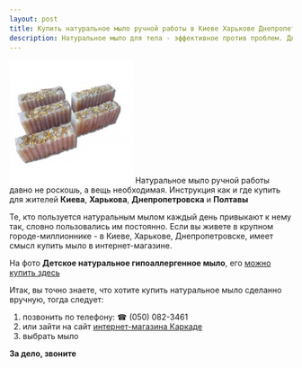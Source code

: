 ```yaml
---
layout: post
title: Купить натуральное мыло ручной работы в Киеве Харькове Днепропетровске
description: Натуральное мыло для тела - эффективное против проблем. Для удовольствия. Консультант поможет подобрать.
---
```


![Натуральное мыло karkade.com.ua](/images/05-mylo-detskoye_1-220x220.jpg) Натуральное мыло ручной работы давно не роскошь, а вещь необходимая. 
Инструкция как и где купить для жителей **Киева**, **Харькова**, **Днепропетровска** и **Полтавы**


<!--more-->
<!--break-->

Те, кто пользуется натуральным мылом каждый день привыкают к нему так, словно пользовались им постоянно. Если вы живете в крупном городе-миллионнике - в Киеве, Харькове, Днепропетровске, имеет смысл купить мыло в интернет-магазине.

На фото **Детское натуральное гипоаллергенное мыло**, его [можно купить здесь](http://karkade.com.ua)

Итак, вы точно знаете, что хотите купить натуральное мыло сделанно вручную, тогда следует:

1. позвонить по телефону: ☎ (050) 082-3461
2. или зайти на сайт [интернет-магазина Каркаде](http://karkade.com.ua)
3. выбрать мыло


**За дело, звоните**
